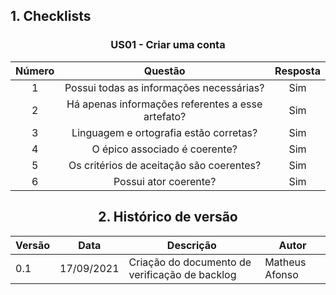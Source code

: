 ## 1. Checklists

<center>

### US01 - Criar uma conta
| Número | Questão | Resposta |
| :----: | :------:| :------: |
| 1 | Possui todas as informações necessárias? | Sim |
| 2 | Há apenas informações referentes a esse artefato? | Sim |
| 3 | Linguagem e ortografia estão corretas? | Sim |
| 4 | O épico associado é coerente? | Sim |
| 5 | Os critérios de aceitação são coerentes? | Sim |
| 6 | Possui ator coerente? | Sim |

## 2. Histórico de versão

| Versão | Data       | Descrição                                           | Autor        |
| ------ | ---------- | --------------------------------------------------- | ------------ |
| 0.1    | 17/09/2021 | Criação do documento de verificação de backlog | Matheus Afonso |